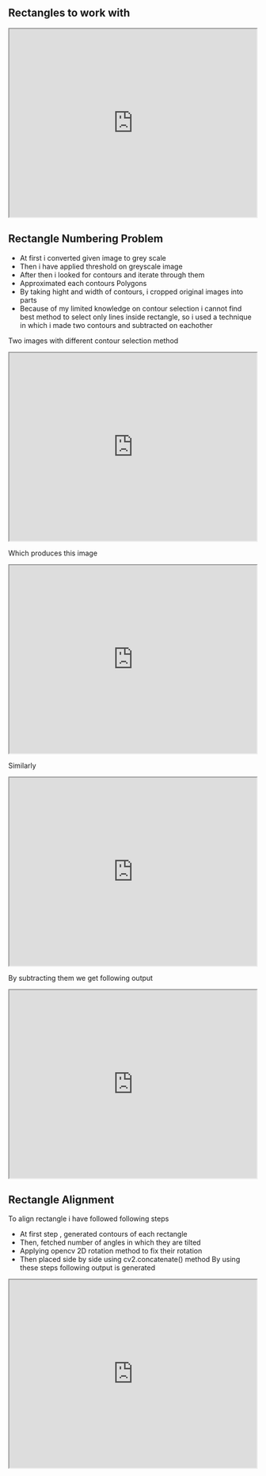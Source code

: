 ##  Rectangles to work with

<iframe src="https://drive.google.com/file/d/1EFo_eOCoJjAtSlN4Xpw-hE1lSBz7nmjU/preview" width="500" height="380" allow="autoplay"></iframe>

## Rectangle Numbering Problem

* At first i converted given image to grey scale 
* Then i have applied threshold on greyscale image
* After then i looked for contours and iterate through them
* Approximated each contours Polygons 
* By taking hight and width of contours, i cropped original images into parts
* Because of my limited knowledge on contour selection i cannot find best method to select only lines inside rectangle, so i used a technique in which i made two contours and subtracted on eachother

Two images with different contour selection method
<iframe src="https://drive.google.com/file/d/1ituuQYa7CDzS8CRgICq_X5iYhnIKmn_k/preview" width="500" height="380" allow="autoplay"></iframe>

Which produces  this image
<iframe src="https://drive.google.com/file/d/1nUHUGhJ27TZXB071Fe-j29Rr8fkbSWzW/preview" width="500" height="380" allow="autoplay"></iframe>

Similarly
<iframe src="https://drive.google.com/file/d/1ZBmbBm8ms0fscO_frBPZwPzmoCuAVM1T/preview" width="500" height="380" allow="autoplay"></iframe>

By subtracting them we get following output
<iframe src="https://drive.google.com/file/d/10K-GVwWX_qrv-Pv9WGfCiTmT9iHw-YBY/preview" width="500" height="380" allow="autoplay"></iframe>


## Rectangle Alignment
To align rectangle i have followed following steps

* At first step , generated contours of each rectangle
* Then, fetched number of angles in which they are tilted
* Applying opencv 2D rotation method to fix their rotation
* Then placed side by side using cv2.concatenate() method
By using these steps following output is generated
<iframe src="https://drive.google.com/file/d/1qKmBVEqFOLlRV8y07-83yg0ch7vXGgW8/preview" width="500" height="380" allow="autoplay"></iframe>
